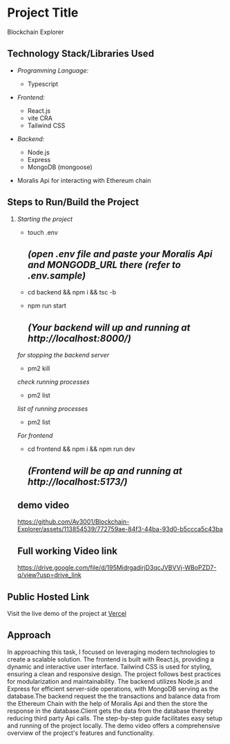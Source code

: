 # Project Title

Blockchain Explorer

## Technology Stack/Libraries Used
 
- *Programming Language:*
    - Typescript
- *Frontend:*
  - React.js
  - vite CRA
  - Tailwind CSS

- *Backend:*
  - Node.js
  - Express 
  - MongoDB (mongoose)

- Moralis Api for interacting with Ethereum chain  

## Steps to Run/Build the Project

1. *Starting the project*
   
   - touch .env
     ## *(open .env file and paste your Moralis Api and MONGODB_URL there (refer to  .env.sample)*
   - cd backend && npm i && tsc -b
   - npm run start
     
     ## *(Your backend will up and running at http://localhost:8000/)*
    
   *for stopping the backend server*
   - pm2 kill

   *check running processes*
   - pm2 list

    *list of running processes*
   - pm2 list

   *For frontend*
   - cd frontend && npm i && npm run dev

     ## *(Frontend will be ap and running at http://localhost:5173/)*

   ## demo video
   https://github.com/Av3001/Blockchain-Explorer/assets/113854539/772759ae-84f3-44ba-93d0-b5ccca5c43ba


   ## Full working Video link
    https://drive.google.com/file/d/195MidrgadirjD3qcJVBVVj-WBoPZD7-q/view?usp=drive_link



## Public Hosted Link

Visit the live demo of the project at [Vercel]() 

## Approach

In approaching this task, I focused on leveraging modern technologies to create a scalable solution. The frontend is built with React.js, providing a dynamic and interactive user interface. Tailwind CSS is used for styling, ensuring a clean and responsive design. The project follows best practices for modularization and maintainability. The backend utilizes Node.js and Express for efficient server-side operations, with MongoDB serving as the database.The backend request the the transactions and balance data from the Ethereum Chain with the help of Moralis Api and then the store the response in the database.Client gets the data from the database thereby reducing third party Api calls.  The step-by-step guide facilitates easy setup and running of the project locally. The demo video offers a comprehensive overview of the project's features and functionality.
